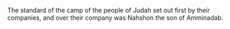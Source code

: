 The standard of the camp of the people of Judah set out first by their companies, and over their company was Nahshon the son of Amminadab.
